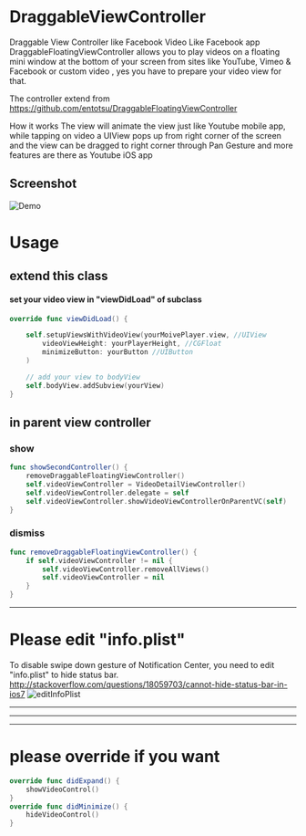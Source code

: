 # DraggableViewController
Draggable View Controller like Facebook Video
Like Facebook app
DraggableFloatingViewController allows you to play videos on a floating mini window at the bottom of your screen from sites like YouTube, Vimeo & Facebook or custom video , yes you have to prepare your video view for that.

The controller extend from https://github.com/entotsu/DraggableFloatingViewController

How it works
The view will animate the view just like Youtube mobile app, while tapping on video a UIView pops up from right corner of the screen and the view can be dragged to right corner through Pan Gesture and more features are there as Youtube iOS app

Screenshot
------------
 ![Demo](https://media.giphy.com/media/MRHV79IVTgFtj6CAX9/200w_d.gif)



# Usage


## extend this class

#### set your video view in "viewDidLoad" of subclass

```swift
override func viewDidLoad() {

    self.setupViewsWithVideoView(yourMoivePlayer.view, //UIView
        videoViewHeight: yourPlayerHeight, //CGFloat
        minimizeButton: yourButton //UIButton
    )

    // add your view to bodyView
    self.bodyView.addSubview(yourView)
}
```

## in parent view controller

### show

```swift
func showSecondController() {
    removeDraggableFloatingViewController()
    self.videoViewController = VideoDetailViewController()
    self.videoViewController.delegate = self
    self.videoViewController.showVideoViewControllerOnParentVC(self)
}
```


### dismiss

```swift
func removeDraggableFloatingViewController() {
    if self.videoViewController != nil {
        self.videoViewController.removeAllViews()
        self.videoViewController = nil
    }
}
```




--------------------------------------------------


# Please edit "info.plist"
To disable swipe down gesture of Notification Center, you need to edit "info.plist" to hide status bar.
http://stackoverflow.com/questions/18059703/cannot-hide-status-bar-in-ios7
![editInfoPlist](http://i.stack.imgur.com/dM32P.png "editInfoPlist")


--------------------------------------------------

--------------------------------------------------

--------------------------------------------------
# please override if you want
```swift
override func didExpand() {
    showVideoControl()
}
override func didMinimize() {
    hideVideoControl()
}
```


<!--
## Minimam example Classes

### Minimam subclass

```swift
class VideoDetailViewController: DraggableFloatingViewController {

    var moviePlayer: MPMoviePlayerController!

    override func viewDidLoad() {
        super.viewDidLoad()

        // prepare your video player
        moviePlayer = MPMoviePlayerController()

        // prepare your closing button
        let foldBtn = UIButton()
        foldBtn.frame = CGRect(x: 0, y: 0, width: 44, height: 44)
        foldBtn.setImage(UIImage(named: "DownArrow"), forState: UIControlState.Normal)

        // please call this in "viewDidLoad"
        self.setupViewsWithVideoView(moviePlayer.view,
            videoViewHeight: 160,
            foldButton: foldBtn
        );

        // you can add sub views on bodyView
        let testView = UILabel()
        testView.frame = CGRect(x: 20, y: 20, width: 100, height: 40)
        testView.text = "test view"
        self.bodyView.addSubview(testView)
    }

    // please override if you want
    override func didExpand() {
        showVideoControl()
    }
    override func didMinimize() {
        hideVideoControl()
    }
}
```


### Minimam parent view controller

```swift
class FirstViewController: UIViewController , DraggableFloatingViewControllerDelegate {

    var videoViewController: VideoDetailViewController!

    @IBAction func onTapButton(sender: AnyObject) {
        self.showSecondController()
    }

    override func viewWillDisappear(animated: Bool) {
        // when go to fullscreen, this is also called
        if !self.videoViewController.isFullScreen() {
            removeDraggableFloatingViewController()
        }
    }

    func showSecondController() {
        removeDraggableFloatingViewController()
        self.videoViewController = VideoDetailViewController()
        self.videoViewController.delegate = self
        self.videoViewController.showVideoViewControllerOnParentVC(self)
    }

    // DraggableFloatingViewControllerDelegate
    func removeDraggableFloatingViewController() {
        if self.videoViewController != nil {
            self.videoViewController.removeAllViews()
            self.videoViewController = nil
        }
    }
}


```
-->


